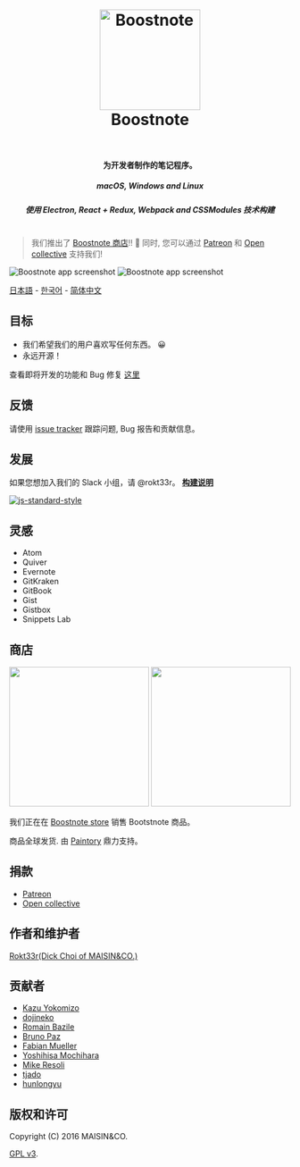 <h1 align="center">
  <a href="https://github.com/BoostIO/Boostnote"><img src="http://b00st.io/assets/img/logo.png" alt="Boostnote" width="180"></a>
  <br>
  Boostnote
  <br>
  <br>
</h1>
<h4 align="center">为开发者制作的笔记程序。 </h4>
<h5 align="center">macOS, Windows and Linux</h5>
<h5 align="center">使用 Electron, React + Redux, Webpack and CSSModules 技术构建</h5>
<h1> </h1>

> 我们推出了 [Boostnote 商店](#goods)!! :tada: 同时, 您可以通过 [Patreon](https://www.patreon.com/boostnote) 和 [Open collective](https://opencollective.com/boostnote) 支持我们!

![Boostnote app screenshot](https://cloud.githubusercontent.com/assets/5865853/18662404/3aa42396-7f55-11e6-88bf-f4ec6505ee8f.png)
![Boostnote app screenshot](https://cloud.githubusercontent.com/assets/5865853/18662139/f491adac-7f53-11e6-8631-2a447af9f36a.png)

[日本語](./readme-ja.md) - [한국어](./readme-ko.md) - [简体中文](./readme-zh-cn.md)

## 目标
* 我们希望我们的用户喜欢写任何东西。 :grinning:
* 永远开源！

查看即将开发的功能和 Bug 修复 [这里](https://github.com/BoostIO/Boostnote/issues/68)

## 反馈
请使用 [issue tracker](https://github.com/BoostIO/Boostnote/issues) 跟踪问题, Bug 报告和贡献信息。

## 发展
如果您想加入我们的 Slack 小组，请 @rokt33r。
**[构建说明](docs/build.md)**

[![js-standard-style](https://cdn.rawgit.com/feross/standard/master/badge.svg)](https://github.com/feross/standard)

## 灵感
- Atom
- Quiver
- Evernote
- GitKraken
- GitBook
- Gist
- Gistbox
- Snippets Lab

## 商店
<img src="https://b00st.io/images/t3.png" width="250"/>
<img src="https://b00st.io/images/t1.png" width="250"/>

我们正在在 [Boostnote store](https://boostnote.paintory.com/) 销售 Bootstnote 商品。

商品全球发货. 由 [Paintory](https://paintory.com/) 鼎力支持。

## 捐款
* [Patreon](https://www.patreon.com/boostnote)
* [Open collective](https://opencollective.com/boostnote)

## 作者和维护者
[Rokt33r(Dick Choi of MAISIN&CO.)](https://github.com/rokt33r)

## 贡献者
- [Kazu Yokomizo](https://github.com/kazup01)
- [dojineko](https://github.com/dojineko)
- [Romain Bazile](https://github.com/gromain)
- [Bruno Paz](https://github.com/brpaz)
- [Fabian Mueller](https://github.com/dotcs)
- [Yoshihisa Mochihara](https://github.com/yosmoc)
- [Mike Resoli](https://github.com/mikeres0)
- [tjado](https://github.com/tejado)
- [hunlongyu](https://github.com/hunlongyu)

## 版权和许可
Copyright (C) 2016 MAISIN&CO.

[GPL v3](./LICENSE).